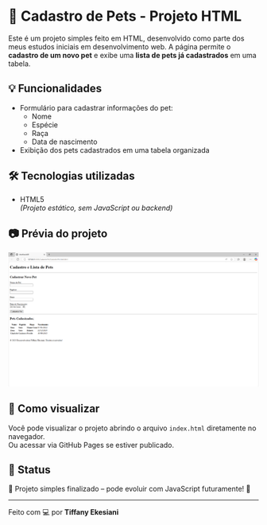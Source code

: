 # 🐾 Cadastro de Pets - Projeto HTML

Este é um projeto simples feito em HTML, desenvolvido como parte dos meus estudos iniciais em desenvolvimento web. A página permite o **cadastro de um novo pet** e exibe uma **lista de pets já cadastrados** em uma tabela.

## 💡 Funcionalidades

- Formulário para cadastrar informações do pet:
  - Nome
  - Espécie
  - Raça
  - Data de nascimento
- Exibição dos pets cadastrados em uma tabela organizada

## 🛠️ Tecnologias utilizadas

- HTML5  
*(Projeto estático, sem JavaScript ou backend)*

## 📷 Prévia do projeto

![Prévia do projeto](screenshot.png)

## 📁 Como visualizar

Você pode visualizar o projeto abrindo o arquivo `index.html` diretamente no navegador.  
Ou acessar via GitHub Pages se estiver publicado.

## 📌 Status

🚧 Projeto simples finalizado – pode evoluir com JavaScript futuramente! 🚀

---

Feito com 💻 por **Tiffany Ekesiani**
